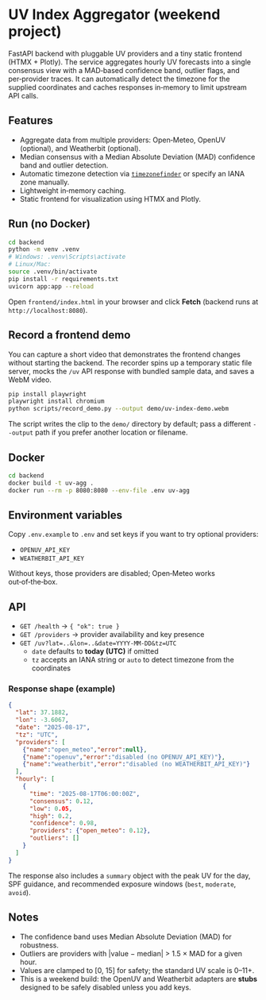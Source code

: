 # UV Index Aggregator (weekend project)

FastAPI backend with pluggable UV providers and a tiny static frontend (HTMX + Plotly). The service aggregates hourly UV forecasts into a single consensus view with a MAD‑based confidence band, outlier flags, and per‑provider traces. It can automatically detect the timezone for the supplied coordinates and caches responses in‑memory to limit upstream API calls.

## Features

- Aggregate data from multiple providers: Open‑Meteo, OpenUV (optional), and Weatherbit (optional).
- Median consensus with a Median Absolute Deviation (MAD) confidence band and outlier detection.
- Automatic timezone detection via [`timezonefinder`](https://github.com/MrMinimal64/timezonefinder) or specify an IANA zone manually.
- Lightweight in‑memory caching.
- Static frontend for visualization using HTMX and Plotly.

## Run (no Docker)

```bash
cd backend
python -m venv .venv
# Windows: .venv\Scripts\activate
# Linux/Mac:
source .venv/bin/activate
pip install -r requirements.txt
uvicorn app:app --reload
```

Open `frontend/index.html` in your browser and click **Fetch** (backend runs at `http://localhost:8080`).

## Record a frontend demo

You can capture a short video that demonstrates the frontend changes without
starting the backend. The recorder spins up a temporary static file server,
mocks the `/uv` API response with bundled sample data, and saves a WebM video.

```bash
pip install playwright
playwright install chromium
python scripts/record_demo.py --output demo/uv-index-demo.webm
```

The script writes the clip to the `demo/` directory by default; pass a
different `--output` path if you prefer another location or filename.

## Docker

```bash
cd backend
docker build -t uv-agg .
docker run --rm -p 8080:8080 --env-file .env uv-agg
```

## Environment variables

Copy `.env.example` to `.env` and set keys if you want to try optional providers:
- `OPENUV_API_KEY`
- `WEATHERBIT_API_KEY`

Without keys, those providers are disabled; Open‑Meteo works out‑of‑the‑box.

## API

- `GET /health` → `{ "ok": true }`
- `GET /providers` → provider availability and key presence
- `GET /uv?lat=..&lon=..&date=YYYY-MM-DD&tz=UTC`
  - `date` defaults to **today (UTC)** if omitted
  - `tz` accepts an IANA string or `auto` to detect timezone from the coordinates

### Response shape (example)

```json
{
  "lat": 37.1882,
  "lon": -3.6067,
  "date": "2025-08-17",
  "tz": "UTC",
  "providers": [
    {"name":"open_meteo","error":null},
    {"name":"openuv","error":"disabled (no OPENUV_API_KEY)"},
    {"name":"weatherbit","error":"disabled (no WEATHERBIT_API_KEY)"}
  ],
  "hourly": [
    {
      "time": "2025-08-17T06:00:00Z",
      "consensus": 0.12,
      "low": 0.05,
      "high": 0.2,
      "confidence": 0.98,
      "providers": {"open_meteo": 0.12},
      "outliers": []
    }
  ]
}
```

The response also includes a `summary` object with the peak UV for the day, SPF guidance, and recommended exposure windows (`best`, `moderate`, `avoid`).

## Notes

- The confidence band uses Median Absolute Deviation (MAD) for robustness.
- Outliers are providers with |value − median| > 1.5 × MAD for a given hour.
- Values are clamped to [0, 15] for safety; the standard UV scale is 0–11+.
- This is a weekend build: the OpenUV and Weatherbit adapters are **stubs** designed to be safely disabled unless you add keys.
